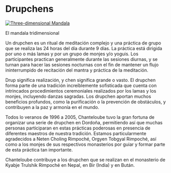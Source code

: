 #  Drupchens 

[ ![Three-dimensional Mandala](/images/img_drouptchene-150x150.jpg) ](http://www.songtsen.org/chanteloube/wp-content/uploads/sites/5/2013/11/img_drouptchene.jpg)

El mandala tridimensional 

Un drupchen es un ritual de meditación complejo y una práctica de grupo que se realiza las 24 horas del día durante 9 días. La práctica está dirigida por uno o más lamas y por un grupo de monjes y/o yoguis. Los participantes practican generalmente durante las sesiones diurnas, y se turnan para hacer las sesiones nocturnas con el fin de mantener un flujo ininterrumpido de recitación del mantra y práctica de la meditación. 

Drup significa realización, y chen significa grande o vasto. El drupchen forma parte de una tradición increíblemente sofisticada que cuenta con intrincados procedimientos ceremoniales realizados por los lamas y los monjes, incluyendo danzas sagradas. Los drupchen aportan muchos beneficios profundos, como la purificación o la prevención de obstáculos, y contribuyen a la paz y armonía en el mundo. 

Todos lo veranos de 1996 a 2005, Chanteloube tuvo la gran fortuna de organizar una serie de drupchen en Dordoña, permitiendo así que muchas personas participaran en estas prácticas poderosas en presencia de diferentes maestros de nuestra tradición. Estamos particularmente agradecidos a Neten Choling Rimpoché, Orgyen Tobgyal Rimpoché, así como a los monjes de sus respectivos monasterios por guiar y formar parte de esta práctica tan importante. 

Chanteloube contribuye a los drupchen que se realizan en el monasterio de Kyabje Trulshik Rimpoché en Nepal, en Bir (India) y en Bután. 
